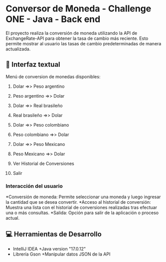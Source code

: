 # Conversor de Moneda - Challenge ONE - Java - Back end
<p>
El proyecto realiza la conversión de moneda utilizando la API de ExchangeRate-API para obtener la tasa de cambio más reciente. Esto permite mostrar al usuario las tasas de cambio predeterminadas de manera actualizada.
</p>

## :key: Interfaz textual
<p>
  Menú de conversion  de monedas disponibles:
  
  1) Dolar =>> Peso argentino
  
  2) Peso argentino =>> Dolar 
  
  3) Dolar =>> Real brasileño
  
  4) Real brasileño =>> Dolar 
  
  5) Dolar =>> Peso colombiano
  
  6) Peso colombiano =>> Dolar
  
  7) Dolar =>> Peso Mexicano
  
  8) Peso Mexicano =>> Dolar
  
  9) Ver Historial de Conversiones
  
  10) Salir
</p>

### Interacción del usuario
<p>
    *Conversión de moneda: Permite seleccionar una moneda y luego ingresar la cantidad que se desea convertir.
    *Acceso al historial de conversión: Muestra una lista con el historial de conversiones realizadas tras efectuar una o más consultas.
    *Salida: Opción para salir de la aplicación o proceso actual.
</p>

## :computer: Herramientas de Desarrollo
- IntelliJ IDEA
 +Java version "17.0.12"
- Librería Gson 
 +Manipular datos JSON de la API
